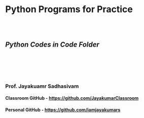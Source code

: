# Python Programs for Practice

 <br /> <br />
## _Python Codes in Code Folder_



 <br /> <br /> <br /> <br />

### Prof. Jayakuamr Sadhasivam

#### Classroom GitHub - https://github.com/JayakumarClassroom

#### Personal GitHub - https://github.com/iamjayakumars
